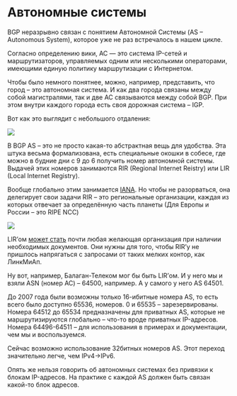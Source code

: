 # Автономные системы

BGP неразрывно связан с понятием Автономной Системы \(AS – Autonomous System\), которое уже не раз встречалось в нашем цикле.

Согласно определению вики, АС — это система IP-сетей и маршрутизаторов, управляемых одним или несколькими операторами, имеющими единую политику маршрутизации с Интернетом.

Чтобы было немного понятнее, можно, например, представить, что город – это автономная система. И как два города связаны между собой магистралями, так и две АС связываются между собой BGP. При этом внутри каждого города есть своя дорожная система – IGP.

Вот как это выглядит с небольшого отдаления:

![](https://dan4i4ek.info/src/0_b9006_172c0d96_XL.png)

В BGP AS – это не просто какая-то абстрактная вещь для удобства. Эта штука весьма формализована, есть специальные окошки в собесе, где можно в будние дни с 9 до 6 получить номер автономной системы. Выдачей этих номеров занимаются RIR \(Regional Internet Reistry\) или LIR \(Local Internet Registry\).

Вообще глобально этим занимается [IANA](http://ru.wikipedia.org/wiki/IANA). Но чтобы не разорваться, она делегирует свои задачи RIR – это региональные организации, каждая из которых отвечает за определённую часть планеты \(Для Европы и России – это RIPE NCC\)

![](http://upload.wikimedia.org/wikipedia/commons/thumb/9/95/Regional_Internet_Registries_world_map.svg/800px-Regional_Internet_Registries_world_map.svg.png)

LIR’ом [может стать](http://www.ripe.net/lir-services/member-support/info/faqs/faq-joining) почти любая желающая организация при наличии необходимых документов. Они нужны для того, чтобы RIR’у не пришлось напрягаться с запросами от таких мелких контор, как ЛинкМиАп.

Ну вот, например, Балаган-Телеком мог бы быть LIR’ом. И у него мы и взяли ASN \(номер АС\) – 64500, например. А у самого у него AS 64501.

До 2007 года были возможны только 16-ибитные номера AS, то есть всего было доступно 65536, номеров. 0 и 65535 – зарезервированы.  
Номера 64512 до 65534 предназначены для приватных AS, которые не маршрутизируются глобально – что-то вроде приватных IP-адресов.  
Номера 64496-64511 – для использования в примерах и документации, чем мы и воспользуемся.

Сейчас возможно использование 32битных номеров AS. Этот переход значительно легче, чем IPv4-&gt;IPv6.

Опять же нельзя говорить об автономных системах без привязки к блокам IP-адресов. На практике с каждой AS должен быть связан какой-то блок адресов.

